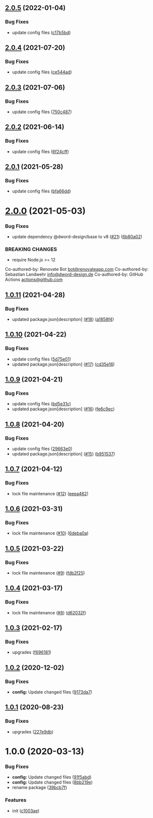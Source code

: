## [2.0.5](https://github.com/dword-design/nuxt-sass-importer/compare/v2.0.4...v2.0.5) (2022-01-04)


### Bug Fixes

* update config files ([c17b5bd](https://github.com/dword-design/nuxt-sass-importer/commit/c17b5bdfb25fafbcf8d81aa9afd16330dc2922b8))

## [2.0.4](https://github.com/dword-design/nuxt-sass-importer/compare/v2.0.3...v2.0.4) (2021-07-20)


### Bug Fixes

* update config files ([ce544ad](https://github.com/dword-design/nuxt-sass-importer/commit/ce544ad35dcd04ced288b5ba31b50455015da68b))

## [2.0.3](https://github.com/dword-design/nuxt-sass-importer/compare/v2.0.2...v2.0.3) (2021-07-06)


### Bug Fixes

* update config files ([750c487](https://github.com/dword-design/nuxt-sass-importer/commit/750c487d6c254fc6874be639d36958fbe6d4745b))

## [2.0.2](https://github.com/dword-design/nuxt-sass-importer/compare/v2.0.1...v2.0.2) (2021-06-14)


### Bug Fixes

* update config files ([6f24cff](https://github.com/dword-design/nuxt-sass-importer/commit/6f24cff094887ffa6534d655ca9e19213257452d))

## [2.0.1](https://github.com/dword-design/nuxt-sass-importer/compare/v2.0.0...v2.0.1) (2021-05-28)


### Bug Fixes

* update config files ([bfa66dd](https://github.com/dword-design/nuxt-sass-importer/commit/bfa66ddc8396b2e0d0b65a866a3c057f3d39b156))

# [2.0.0](https://github.com/dword-design/nuxt-sass-importer/compare/v1.0.11...v2.0.0) (2021-05-03)


### Bug Fixes

* update dependency @dword-design/base to v8 ([#21](https://github.com/dword-design/nuxt-sass-importer/issues/21)) ([6b80a02](https://github.com/dword-design/nuxt-sass-importer/commit/6b80a02af9e7d6daa56dde0e084961358aa83ecf))


### BREAKING CHANGES

* require Node.js >= 12

Co-authored-by: Renovate Bot <bot@renovateapp.com>
Co-authored-by: Sebastian Landwehr <info@dword-design.de>
Co-authored-by: GitHub Actions <actions@github.com>

## [1.0.11](https://github.com/dword-design/nuxt-sass-importer/compare/v1.0.10...v1.0.11) (2021-04-28)


### Bug Fixes

* updated package.json[description] ([#18](https://github.com/dword-design/nuxt-sass-importer/issues/18)) ([a1858f4](https://github.com/dword-design/nuxt-sass-importer/commit/a1858f43105df1a8ca16ff4a14500c2328a10622))

## [1.0.10](https://github.com/dword-design/nuxt-sass-importer/compare/v1.0.9...v1.0.10) (2021-04-22)


### Bug Fixes

* update config files ([5d75e01](https://github.com/dword-design/nuxt-sass-importer/commit/5d75e01ece3100a81f3f1f8412cf9d4079e39306))
* updated package.json[description] ([#17](https://github.com/dword-design/nuxt-sass-importer/issues/17)) ([cd35e16](https://github.com/dword-design/nuxt-sass-importer/commit/cd35e166916583d476b0f694cc6dc28f5159e1bc))

## [1.0.9](https://github.com/dword-design/nuxt-sass-importer/compare/v1.0.8...v1.0.9) (2021-04-21)


### Bug Fixes

* update config files ([bd5e31c](https://github.com/dword-design/nuxt-sass-importer/commit/bd5e31c935171b0a254dfb0472df7e9494d27ffa))
* updated package.json[description] ([#16](https://github.com/dword-design/nuxt-sass-importer/issues/16)) ([fe6c9ec](https://github.com/dword-design/nuxt-sass-importer/commit/fe6c9ec91ae11e90adc020bbc9a6523814e1f2a5))

## [1.0.8](https://github.com/dword-design/nuxt-sass-importer/compare/v1.0.7...v1.0.8) (2021-04-20)


### Bug Fixes

* update config files ([29663e0](https://github.com/dword-design/nuxt-sass-importer/commit/29663e0e6ffce32f9b0184f1fda9fbaeaa68024f))
* updated package.json[description] ([#15](https://github.com/dword-design/nuxt-sass-importer/issues/15)) ([b951537](https://github.com/dword-design/nuxt-sass-importer/commit/b95153782bb87d36480d5bcce490607c824cbd54))

## [1.0.7](https://github.com/dword-design/nuxt-sass-importer/compare/v1.0.6...v1.0.7) (2021-04-12)


### Bug Fixes

* lock file maintenance ([#12](https://github.com/dword-design/nuxt-sass-importer/issues/12)) ([eeea462](https://github.com/dword-design/nuxt-sass-importer/commit/eeea462c47ae9025101f66449304388aebe7ec56))

## [1.0.6](https://github.com/dword-design/nuxt-sass-importer/compare/v1.0.5...v1.0.6) (2021-03-31)


### Bug Fixes

* lock file maintenance ([#10](https://github.com/dword-design/nuxt-sass-importer/issues/10)) ([6deba0a](https://github.com/dword-design/nuxt-sass-importer/commit/6deba0afed874d09c2469a489fbf932f05a669a5))

## [1.0.5](https://github.com/dword-design/nuxt-sass-importer/compare/v1.0.4...v1.0.5) (2021-03-22)


### Bug Fixes

* lock file maintenance ([#9](https://github.com/dword-design/nuxt-sass-importer/issues/9)) ([fdb2f25](https://github.com/dword-design/nuxt-sass-importer/commit/fdb2f250017980a5ab1e73166d6da7976b24b3f8))

## [1.0.4](https://github.com/dword-design/nuxt-sass-importer/compare/v1.0.3...v1.0.4) (2021-03-17)


### Bug Fixes

* lock file maintenance ([#8](https://github.com/dword-design/nuxt-sass-importer/issues/8)) ([d62032f](https://github.com/dword-design/nuxt-sass-importer/commit/d62032f27416d7e85dd9c50ef83c8b7bc73a3451))

## [1.0.3](https://github.com/dword-design/nuxt-sass-importer/compare/v1.0.2...v1.0.3) (2021-02-17)


### Bug Fixes

* upgrades ([f696181](https://github.com/dword-design/nuxt-sass-importer/commit/f6961811bf2f7a95ac1605a2fa9db88e7b846dfc))

## [1.0.2](https://github.com/dword-design/nuxt-sass-importer/compare/v1.0.1...v1.0.2) (2020-12-02)


### Bug Fixes

* **config:** Update changed files ([9173da7](https://github.com/dword-design/nuxt-sass-importer/commit/9173da7e2df1f49b77c3cd8c1e16230338dd7308))

## [1.0.1](https://github.com/dword-design/nuxt-sass-importer/compare/v1.0.0...v1.0.1) (2020-08-23)


### Bug Fixes

* upgrades ([227e9db](https://github.com/dword-design/nuxt-sass-importer/commit/227e9db24119761a328478e09c011dc915d0d92a))

# 1.0.0 (2020-03-13)


### Bug Fixes

* **config:** Update changed files ([91f5abd](https://github.com/dword-design/nuxt-sass-importer/commit/91f5abd21bf77b343ac9345c2183e21beca30c6f))
* **config:** Update changed files ([8bb219e](https://github.com/dword-design/nuxt-sass-importer/commit/8bb219e6d34bcfb5fb2aca785dde783686474d9f))
* rename package ([39bcb7f](https://github.com/dword-design/nuxt-sass-importer/commit/39bcb7f94b3f20617c89b05f9990b0817e6a1605))


### Features

* init ([c1003ae](https://github.com/dword-design/nuxt-sass-importer/commit/c1003aee626eab8e5c3bdd4319edbc894a9cf2af))
